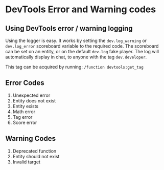 # DevTools Error and Warning codes
## Using DevTools error / warning logging
Using the logger is easy. It works by setting the `dev.log_warning` or `dev.log_error` scoreboard variable to the required code.
The scoreboard can be set on an entity, or on the default `dev.log` fake player.
The log will automatically display in chat, to anyone with the tag `dev.developer`.

This tag can be acquired by running: `/function devtools:get_tag`

## Error Codes
1. Unexpected error
2. Entity does not exist
3. Entity exists
4. Math error
5. Tag error
6. Score error

## Warning Codes
1. Deprecated function
2. Entity should not exist
3. Invalid target